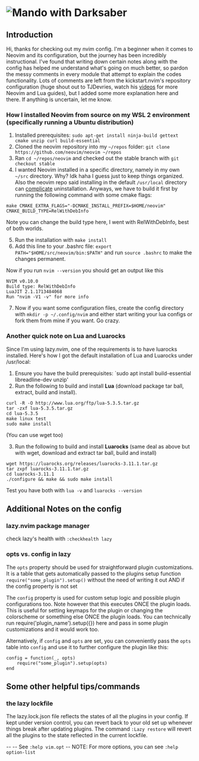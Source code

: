 # ![Mando with Darksaber](https://static0.gamerantimages.com/wordpress/wp-content/uploads/2023/02/the-darksaber-din-djarin-the-mandalorian-book-of-boba-star-wars-feature.jpeg)

## Introduction

Hi, thanks for checking out my nvim config. I'm a beginner when it comes to Neovim and its configuration, but the journey has been incredibly instructional. I've found that writing down certain notes along with the config has helped me understand what's going on much better, so pardon the messy comments in every module that attempt to explain the codes functionality. Lots of comments are left from the kickstart.nvim's repository configuration (huge shout out to TJDevries, watch his [videos](https://www.youtube.com/@teej_dv) for more Neovim and Lua guides), but I added some more explanation here and there. If anything is uncertain, let me know.

### How I installed Neovim from source on my WSL 2 environment (specifically running a Ubuntu distribution)

1. Installed prerequisites: `sudo apt-get install ninja-build gettext cmake unzip curl build-essential`
2. Cloned the neovim repository into my `~/repos` folder: `git clone https://github.com/neovim/neovim ~/repos`
3. Ran `cd ~/repos/neovim` and checked out the stable branch with `git checkout stable`
4. I wanted Neovim installed in a specific directory, namely in my own `~/src` directory. Why? Idk haha I guess just to keep things organized. Also the neovim repo said installing in the default `/usr/local` directory can [complicate](https://github.com/neovim/neovim/blob/master/INSTALL.md#install-from-source) uninstallation. Anyways, we have to build it first by running the following command with some cmake flags:

`make CMAKE_EXTRA_FLAGS="-DCMAKE_INSTALL_PREFIX=$HOME/neovim" CMAKE_BUILD_TYPE=RelWithDebInfo`

Note you can change the build type here, I went with RelWithDebInfo, best of both worlds.

5. Run the installation with `make install`
6. Add this line to your .bashrc file: `export PATH="$HOME/src/neovim/bin:$PATH"`
   and run `source .bashrc` to make the changes permanent.

Now if you run `nvim --version` you should get an output like this

```
NVIM v0.10.0
Build type: RelWithDebInfo
LuaJIT 2.1.1713484068
Run "nvim -V1 -v" for more info
```

7. Now if you want some configuration files, create the config directory with `mkdir -p ~/.config/nvim` and either start writing your lua configs or fork them from mine if you want. Go crazy.

### Another quick note on Lua and Luarocks

Since I'm using lazy.nvim, one of the requirements is to have luarocks installed. Here's how I got the default installation of Lua and Luarocks under /usr/local:

1. Ensure you have the build prerequisites: `sudo apt install build-essential libreadline-dev unzip'
2. Run the following to build and install **Lua** (download package tar ball, extract, build and install).

```
curl -R -O http://www.lua.org/ftp/lua-5.3.5.tar.gz
tar -zxf lua-5.3.5.tar.gz
cd lua-5.3.5
make linux test
sudo make install
```

(You can use wget too)

3. Run the following to build and install **Luarocks** (same deal as above but with wget, download and extract tar ball, build and install)

```
wget https://luarocks.org/releases/luarocks-3.11.1.tar.gz
tar zxpf luarocks-3.11.1.tar.gz
cd luarocks-3.11.1
./configure && make && sudo make install
```

Test you have both with `lua -v` and `luarocks --version`

## Additional Notes on the config

### lazy.nvim package manager

check lazy's health with `:checkhealth lazy`

### opts vs. config in lazy

The `opts` property should be used for straightforward plugin customizations. It is a table that gets automatically passed to the plugins setup function `require("some_plugin").setup()` without the need of writing it out AND if the config property is not set

The `config` property is used for custom setup logic and possible plugin configurations too. Note however that this executes ONCE the plugin loads. This is useful for setting keymaps for the plugin or changing the colorscheme or something else ONCE the plugin loads. You can technically run require('plugin_name').setup({}) here and pass in some plugin customizations and it would work too.

Alternatively, if `config` and `opts` are set, you can conveniently pass the `opts` table into `config` and use it to further configure the plugin like this:

    config = function(_, opts)
        require("some_plugin").setup(opts)
    end

## Some other helpful tips/commands

### the lazy lockfile

The lazy.lock.json file reflects the states of all the plugins in your config. If kept under version control, you can revert back to your old set up whenever things break after updating plugins. The command `:Lazy restore` will revert all the plugins to the state reflected in the current lockfile.

-- -- See `:help vim.opt`
-- NOTE: For more options, you can see `:help option-list`
